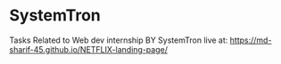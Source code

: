 # SystemTron
Tasks Related to Web dev internship BY SystemTron
live at:  https://md-sharif-45.github.io/NETFLIX-landing-page/
